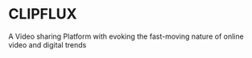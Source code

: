 # CLIPFLUX 

A Video sharing Platform with evoking the fast-moving nature of online video and digital trends